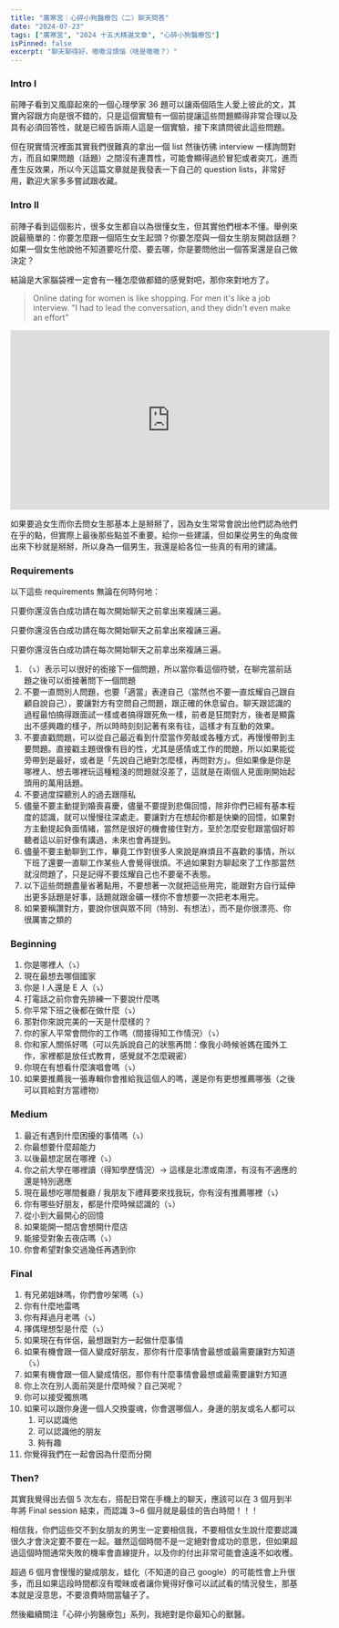 ```yaml
---
title: "廣寒宮｜心碎小狗醫療包（二）聊天問答"
date: "2024-07-23"
tags: ["廣寒宮", "2024 十五大精選文章", "心碎小狗醫療包"]
isPinned: false
excerpt: "聊天聊得好，嗷嗷沒煩惱（啥是嗷嗷？）"
---
```

### Intro I
前陣子看到又風靡起來的一個心理學家 36 題可以讓兩個陌生人愛上彼此的文，其實內容跟方向是很不錯的，只是這個實驗有一個前提讓這些問題顯得非常合理以及具有必須回答性，就是已經告訴兩人這是一個實驗，接下來請問彼此這些問題。

但在現實情況裡面其實我們很難真的拿出一個 list 然後彷彿 interview 一樣詢問對方，而且如果問題（話題）之間沒有連貫性，可能會顯得過於冒犯或者突兀，進而產生反效果，所以今天這篇文章就是我發表一下自己的 question lists，非常好用，歡迎大家多多嘗試跟收藏。

### Intro II
前陣子看到這個影片，很多女生都自以為很懂女生，但其實他們根本不懂。舉例來說最簡單的：你要怎麼跟一個陌生女生起頭？你要怎麼與一個女生朋友開啟話題？如果一個女生他說他不知道要吃什麼、要去哪，你是要問他出一個答案還是自己做決定？

結論是大家腦袋裡一定會有一種怎麼做都錯的感覺對吧，那你來對地方了。

> Online dating for women is like shopping. For men it's like a job interview.
> "I had to lead the conversation, and they didn't even make an effort"

<iframe width="560" height="315" src="https://www.youtube.com/embed/DZTIbHIsIYw?si=NsNFnmDhzWQgGcc8" title="YouTube video player" frameborder="0" allow="accelerometer; autoplay; clipboard-write; encrypted-media; gyroscope; picture-in-picture; web-share" referrerpolicy="strict-origin-when-cross-origin" allowfullscreen></iframe>

如果要追女生而你去問女生那基本上是掰掰了，因為女生常常會說出他們認為他們在乎的點，但實際上最後那些點並不重要。給你一些建議，但如果從男生的角度做出來下秒就是掰掰，所以身為一個男生，我還是給各位一些真的有用的建議。

### Requirements 
以下這些 requirements 無論在何時何地：

只要你還沒告白成功請在每次開始聊天之前拿出來複誦三遍。

只要你還沒告白成功請在每次開始聊天之前拿出來複誦三遍。

只要你還沒告白成功請在每次開始聊天之前拿出來複誦三遍。

1. （⤵️）表示可以很好的銜接下一個問題，所以當你看這個符號，在聊完當前話題之後可以銜接著問下一個問題
1. 不要一直問別人問題，也要「適當」表達自己（當然也不要一直炫耀自己跟自顧自說自己），要讓對方有空問自己問題，跟正確的休息留白。聊天跟認識的過程最怕搞得跟面試一樣或者搞得跟死魚一樣，前者是狂問對方，後者是顯露出不感興趣的樣子，所以時時刻刻記著有來有往，這樣才有互動的效果。
1. 不要直戳問題，可以從自己最近看到什麼當作旁敲或各種方式，再慢慢帶到主要問題。直接戳主題很像有目的性，尤其是感情或工作的問題，所以如果能從旁帶到是最好，或者是「先說自己絕對怎麼樣，再問對方」。但如果像是你是哪裡人、想去哪裡玩這種粗淺的問題就沒差了，這就是在兩個人見面剛開始起頭用的萬用話題。
1. 不要過度探聽別人的過去跟隱私
1. 儘量不要主動提到婚喪喜慶，儘量不要提到悲傷回憶，除非你們已經有基本程度的認識，就可以慢慢往深處走。要讓對方在想起你都是快樂的回憶，如果對方主動提起負面情緒，當然是很好的機會接住對方，至於怎麼安慰跟當個好聆聽者這以前好像有講過，未來也會再提到。
1. 儘量不要主動聊到工作，畢竟工作對很多人來說是麻煩且不喜歡的事情，所以下班了還要一直聊工作某些人會覺得很煩。不過如果對方聊起來了工作那當然就沒問題了，只是記得不要炫耀自己也不要毫不表態。
1. 以下這些問題盡量省著點用，不要想著一次就把這些用完，能跟對方自行延伸出更多話題是好事，話題就跟金礦一樣你不會想要一次把老本用完。
1. 如果要稱讚對方，要說你很與眾不同（特別、有想法），而不是你很漂亮、你很厲害之類的

### Beginning
1. 你是哪裡人（⤵️）
1. 現在最想去哪個國家
1. 你是 I 人還是 E 人（⤵️）
1. 打電話之前你會先排練一下要說什麼嗎
1. 你平常下班之後都在做什麼（⤵️）
1. 那對你來說完美的一天是什麼樣的？
1. 你的家人平常會問你的工作嗎（間接得知工作情況）（⤵️）
1. 你和家人關係好嗎（可以先訴說自己的狀態再問：像我小時候爸媽在國外工作，家裡都是放任式教育，感覺就不怎麼親密）
1. 你現在有想看什麼演唱會嗎（⤵️）
1. 如果要推薦我一張專輯你會推給我這個人的嗎，還是你有更想推薦哪張（之後可以買給對方當禮物）

### Medium
1. 最近有遇到什麼困擾的事情嗎（⤵️）
1. 你最想要什麼超能力
1. 以後最想定居在哪裡（⤵️）
1. 你之前大學在哪裡讀（得知學歷情況）→ 這樣是北漂或南漂，有沒有不適應的還是特別適應
1. 現在最想吃哪間餐廳 / 我朋友下禮拜要來找我玩，你有沒有推薦哪裡（⤵️）
1. 你有哪些好朋友，都是什麼時候認識的（⤵️）
1. 從小到大最開心的回憶
1. 如果能開一間店會想開什麼店
1. 能接受對象去夜店嗎（⤵️）
1. 你會希望對象交過幾任再遇到你

### Final
1. 有兄弟姐妹嗎，你們會吵架嗎（⤵️）
1. 你有什麼地雷嗎
1. 你有拜過月老嗎（⤵️）
1. 擇偶理想型是什麼（⤵️）
1. 如果現在有伴侶，最想跟對方一起做什麼事情
1. 如果有機會跟一個人變成好朋友，那你有什麼事情會最想或最需要讓對方知道（⤵️）
1. 如果有機會跟一個人變成情侶，那你有什麼事情會最想或最需要讓對方知道
1. 你上次在別人面前哭是什麼時候？自己哭呢？
1. 你可以接受獨旅嗎
1. 如果可以跟你身邊一個人交換靈魂，你會選哪個人，身邊的朋友或名人都可以
    1. 可以認識他
    1. 可以認識他的朋友
    1. 夠有趣
1. 你覺得我們在一起會因為什麼而分開

### Then?
其實我覺得出去個 5 次左右，搭配日常在手機上的聊天，應該可以在 3 個月到半年將 Final session 結束，而認識 3~6 個月就是最佳的告白時間！！！

相信我，你們這些交不到女朋友的男生一定要相信我，不要相信女生說什麼要認識很久才會決定要不要在一起。雖然這個時間不是一定絕對會成功的意思，但如果超過這個時間通常失敗的機率會直線提升，以及你的付出非常可能會遠遠不如收穫。

超過 6 個月會慢慢的變成朋友，蛙化（不知道的自己 google）的可能性會上升很多，而且如果這段時間都沒有曖昧或者讓你覺得好像可以試試看的情況發生，那基本就是沒意思，不要浪費時間當驢子了。

然後繼續關注「心碎小狗醫療包」系列，我絕對是你最知心的獸醫。